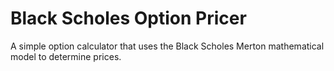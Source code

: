 # Black Scholes Option Pricer
A simple option calculator that uses the Black Scholes Merton mathematical model to determine prices.
